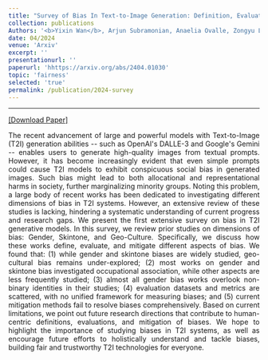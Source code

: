 ```yaml
---
title: "Survey of Bias In Text-to-Image Generation: Definition, Evaluation, and Mitigation"
collection: publications
Authors: '<b>Yixin Wan</b>, Arjun Subramonian, Anaelia Ovalle, Zongyu Lin, Ashima Suvarna, Christina Chance, Hritik Bansal, Rebecca Pattichis, Kai-Wei Chang'
date: 04/2024
venue: 'Arxiv'
excerpt: ''
presentationurl: ''
paperurl: 'hhttps://arxiv.org/abs/2404.01030'
topic: 'fairness'
selected: 'true'
permalink: /publication/2024-survey
---
```

---
<a href='https://arxiv.org/abs/2404.01030.pdf' target="_blank">[Download Paper]</a>

<p align="justify">
The recent advancement of large and powerful models with Text-to-Image (T2I) generation abilities -- such as OpenAI's DALLE-3 and Google's Gemini -- enables users to generate high-quality images from textual prompts. However, it has become increasingly evident that even simple prompts could cause T2I models to exhibit conspicuous social bias in generated images. Such bias might lead to both allocational and representational harms in society, further marginalizing minority groups. Noting this problem, a large body of recent works has been dedicated to investigating different dimensions of bias in T2I systems. However, an extensive review of these studies is lacking, hindering a systematic understanding of current progress and research gaps. We present the first extensive survey on bias in T2I generative models. In this survey, we review prior studies on dimensions of bias: Gender, Skintone, and Geo-Culture. Specifically, we discuss how these works define, evaluate, and mitigate different aspects of bias. We found that: (1) while gender and skintone biases are widely studied, geo-cultural bias remains under-explored; (2) most works on gender and skintone bias investigated occupational association, while other aspects are less frequently studied; (3) almost all gender bias works overlook non-binary identities in their studies; (4) evaluation datasets and metrics are scattered, with no unified framework for measuring biases; and (5) current mitigation methods fail to resolve biases comprehensively. Based on current limitations, we point out future research directions that contribute to human-centric definitions, evaluations, and mitigation of biases. We hope to highlight the importance of studying biases in T2I systems, as well as encourage future efforts to holistically understand and tackle biases, building fair and trustworthy T2I technologies for everyone.
</p>